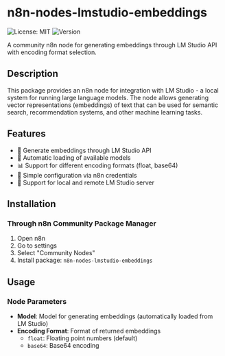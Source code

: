 # n8n-nodes-lmstudio-embeddings

![License: MIT](https://img.shields.io/badge/License-MIT-yellow.svg)
![Version](https://img.shields.io/badge/version-1.0.0-blue)

A community n8n node for generating embeddings through LM Studio API with encoding format selection.

## Description

This package provides an n8n node for integration with LM Studio - a local system for running large language models. The node allows generating vector representations (embeddings) of text that can be used for semantic search, recommendation systems, and other machine learning tasks.

## Features

- 🤖 Generate embeddings through LM Studio API
- 🎯 Automatic loading of available models
- 📊 Support for different encoding formats (float, base64)
- 🔧 Simple configuration via n8n credentials
- 🚀 Support for local and remote LM Studio server

## Installation

### Through n8n Community Package Manager

1. Open n8n
2. Go to settings
3. Select "Community Nodes"
4. Install package: `n8n-nodes-lmstudio-embeddings`

## Usage

### Node Parameters

- **Model**: Model for generating embeddings (automatically loaded from LM Studio)
- **Encoding Format**: Format of returned embeddings
  - `float`: Floating point numbers (default)
  - `base64`: Base64 encoding
